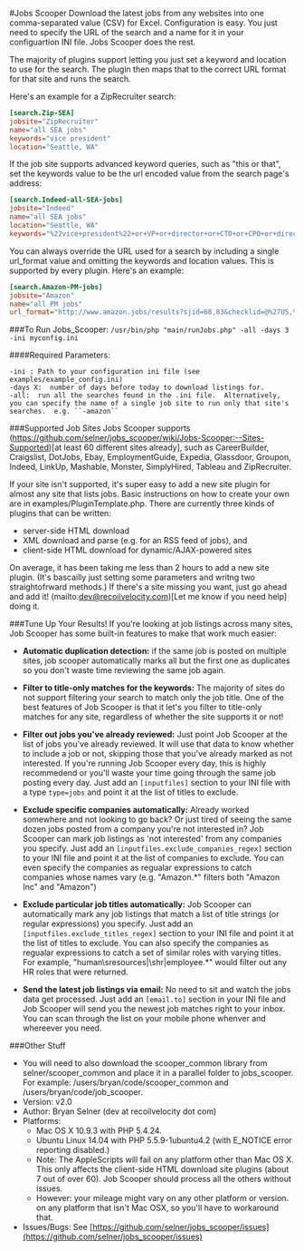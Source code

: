 #Jobs Scooper 
Download the latest jobs from any websites into one comma-separated value (CSV) for Excel.  Configuration is easy.  You just need to specify the URL of the search and a name for it in your configuartion INI file.  Jobs Scooper does the rest.

The majority of plugins support letting you just set a keyword and location to use for the search.  The plugin then maps that to the correct URL format for that site and runs the search.

Here's an example for a ZipRecruiter search: 
```INI
[search.Zip-SEA]    
jobsite="ZipRecruiter"        
name="all SEA jobs"        
keywords="vice president"        
location="Seattle, WA"        
```
If the job site supports advanced keyword queries, such as "this or that", set the keywords value to be the url encoded value from the search page's address:
```INI
[search.Indeed-all-SEA-jobs]        
jobsite="Indeed"        
name="all SEA jobs"        
location="Seattle, WA"
keywords="%22vice+president%22+or+VP+or+director+or+CTO+or+CPO+or+director%22"        
```
You can always override the URL used for a search by including a single url_format value and omitting the keywords and location values.  This is supported by every plugin.
Here's an example:
```INI
[search.Amazon-PM-jobs]        
jobsite="Amazon"        
name="all PM jobs"        
url_format="http://www.amazon.jobs/results?sjid=68,83&checklid=@%27US,%20WA,%20Seattle%27&cname=%27US,%20WA,%20Seattle%27"
```

###To Run Jobs_Scooper:
``/usr/bin/php "main/runJobs.php" -all -days 3 -ini myconfig.ini``

####Required Parameters:
```man
-ini : Path to your configuration ini file (see examples/example_config.ini) 
-days X:  number of days before today to download listings for. 
-all:  run all the searches found in the .ini file.  Alternatively, you can specify the name of a single job site to run only that site's searches.  e.g. ``-amazon``
```

###Supported Job Sites
Jobs Scooper supports (https://github.com/selner/jobs_scooper/wiki/Jobs-Scooper:--Sites-Supported)[at least 60 different sites already], such as CareerBuilder, Craigslist, DotJobs, Ebay, EmploymentGuide, Expedia, Glassdoor, Groupon, Indeed, LinkUp, Mashable, Monster,  SimplyHired, Tableau and ZipRecruiter.  

If your site isn't supported, it's super easy to add a new site plugin for almost any site that lists jobs.  Basic instructions on how to create your own are in examples/PluginTemplate.php.  There are currently three kinds of plugins that can be written:
* server-side HTML download
* XML download and parse (e.g. for an RSS feed of jobs), and
* client-side HTML download for dynamic/AJAX-powered sites

On average, it has been taking me less than 2 hours to add a new site plugin. (It's bascailly just setting some parameters and writng two straightofrward methods.)  If there's a site missing you want, just go ahead and add it!  (mailto:dev@recoilvelocity.com)[Let me know if you need help] doing it.


###Tune Up Your Results! 
If you're looking at job listings across many sites, Job Scooper has some built-in features to make that work much easier:

* **Automatic duplication detection:**  if the same job is posted on multiple sites, job scooper automatically marks all but the first one as duplicates so you don't waste time reviewing the same job again. 

* **Filter to title-only matches for the keywords:**  The majority of sites do not support filtering your search to match only the job title.  One of the best features of Job Scooper is that it let's you filter to title-only matches for any site, regardless of whether the site supports it or not!

* **Filter out jobs you've already reviewed:** Just point Job Scooper at the list of jobs you've already reviewed.  It will use that data to know whether to include a job or not, skipping those that you've already marked as not interested.  If you're running Job Scooper every day, this is highly recommedend or you'll waste your time going through the same job posting every day.    Just add an ``[inputfiles]`` section to your INI file with a type ``type=jobs`` and point it at the list of titles to exclude.  

* **Exclude specific companies automatically:** Already worked somewhere and not looking to go back?  Or just tired of seeing the same dozen jobs posted from a company you're not interested in?  Job Scooper can mark job listings as 'not interested' from any companies you specify.   Just add an ``[inputfiles.exclude_companies_regex]`` section to your INI file and point it at the list of companies to exclude.  You can even specify the companies as regualar expressions to catch companies whose names vary (e.g. "Amazon.*" filters both "Amazon Inc" and "Amazon") 

* **Exclude particular job titles automatically:** Job Scooper can automatically mark any job listings that match a list of title strings (or regular expressions) you specify.   Just add an ``[inputfiles.exclude_titles_regex]`` section to your INI file and point it at the list of titles to exclude.  You can also specify the companies as regualar expressions to catch a set of similar roles with varying titles.  For example, "human\sresources|\shr|employee.*" would filter out any HR roles that were returned. 

* **Send the latest job listings via email:**  No need to sit and watch the jobs data get processed.  Just add an ``[email.to]`` section in your INI file and Job Scooper will send you the newest job matches right to your inbox.  You can scan through the list on your mobile phone whenver and whereever you need.



###Other Stuff
* You will need to also download the scooper_common library from selner/scooper_common and place it in a parallel folder to jobs_scooper.  For example:  /users/bryan/code/scooper_common and   /users/bryan/code/job_scooper.
* Version:  v2.0
* Author:  Bryan Selner (dev at recoilvelocity dot com)
* Platforms:  
	* Mac OS X 10.9.3 with PHP 5.4.24.  
	* Ubuntu Linux 14.04 with PHP 5.5.9-1ubuntu4.2 (with E_NOTICE error reporting disabled.)
	* Note:  The AppleScripts will fail on any platform other than Mac OS X.  This only affects the client-side HTML download site plugins (about 7 out of over 60).  Job Scooper should process all the others without issues. 
	* However:  your mileage might vary on any other platform or version. 
on any platform that isn't Mac OSX, so you'll have to workaround that.
* Issues/Bugs:  See [https://github.com/selner/jobs_scooper/issues](https://github.com/selner/jobs_scooper/issues)
